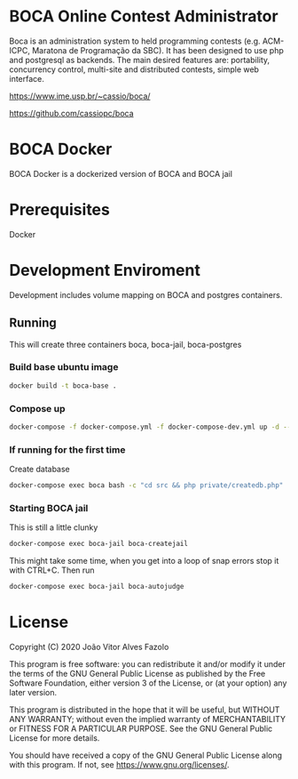 # BOCA Online Contest Administrator
Boca is an administration system to held programming contests (e.g. ACM-ICPC, Maratona de Programação da SBC). It has been designed to use php and postgresql as backends. The main desired features are: portability, concurrency control, multi-site and distributed contests, simple web interface.

https://www.ime.usp.br/~cassio/boca/

https://github.com/cassiopc/boca

# BOCA Docker
BOCA Docker is a dockerized version of BOCA and BOCA jail

# Prerequisites
Docker

# Development Enviroment
Development includes volume mapping on BOCA and postgres containers.

## Running
This will create three containers boca, boca-jail, boca-postgres
### Build base ubuntu image
```bash
docker build -t boca-base .
```
### Compose up
```bash
docker-compose -f docker-compose.yml -f docker-compose-dev.yml up -d --build
```

### If running for the first time
Create database
```bash
docker-compose exec boca bash -c "cd src && php private/createdb.php"   
```

### Starting BOCA jail
This is still a little clunky

```bash
docker-compose exec boca-jail boca-createjail
```

This might take some time, when you get into a loop of snap errors stop it with CTRL+C. Then run

```bash
docker-compose exec boca-jail boca-autojudge
```


# License

Copyright (C) 2020 João Vitor Alves Fazolo

This program is free software: you can redistribute it and/or modify
it under the terms of the GNU General Public License as published by
the Free Software Foundation, either version 3 of the License, or
(at your option) any later version.

This program is distributed in the hope that it will be useful,
but WITHOUT ANY WARRANTY; without even the implied warranty of
MERCHANTABILITY or FITNESS FOR A PARTICULAR PURPOSE.  See the
GNU General Public License for more details.

You should have received a copy of the GNU General Public License
along with this program.  If not, see https://www.gnu.org/licenses/.



